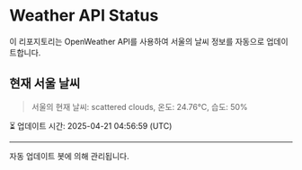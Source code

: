 
# Weather API Status

이 리포지토리는 OpenWeather API를 사용하여 서울의 날씨 정보를 자동으로 업데이트합니다.

## 현재 서울 날씨
> 서울의 현재 날씨: scattered clouds, 온도: 24.76°C, 습도: 50%

⏳ 업데이트 시간: 2025-04-21 04:56:59 (UTC)

---
자동 업데이트 봇에 의해 관리됩니다.

